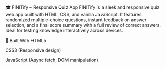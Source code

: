 🎓 FINITify – Responsive Quiz App
FINITify is a sleek and responsive quiz web app built with HTML, CSS, and vanilla JavaScript. It features randomized multiple-choice questions, instant feedback on answer selection, and a final score summary with a full review of correct answers. Ideal for testing knowledge interactively across devices.

🔧 Built With
HTML5

CSS3 (Responsive design)

JavaScript (Async fetch, DOM manipulation)
